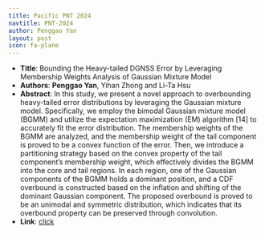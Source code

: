 ```yaml
---
title: Pacific PNT 2024
navtitle: PNT-2024
author: Penggao Yan
layout: post
icon: fa-plane
---
```


- **Title**: Bounding the Heavy-tailed DGNSS Error by Leveraging Membership Weights Analysis of Gaussian Mixture Model
- **Authors**: **Penggao Yan**, Yihan Zhong and Li-Ta Hsu
- **Abstract**: In this study, we present a novel approach to overbounding heavy-tailed error distributions by leveraging the Gaussian mixture model. Specifically, we employ the bimodal Gaussian mixture model (BGMM) and utilize the expectation maximization (EM) algorithm [14] to accurately fit the error distribution. The membership weights of the BGMM are analyzed, and the membership weight of the tail component is proved to be a convex function of the error. Then, we introduce a partitioning strategy based on the convex property of the tail component’s membership weight, which effectively divides the BGMM into the core and tail regions. In each region, one of the Gaussian components of the BGMM holds a dominant position, and a CDF overbound is constructed based on the inflation and shifting of the dominant Gaussian component. The proposed overbound is proved to be an unimodal and symmetric distribution, which indicates that its overbound property can be preserved through convolution.
- **Link**: [click](https://www.ion.org/pnt/abstracts.cfm?paperID=13061)
